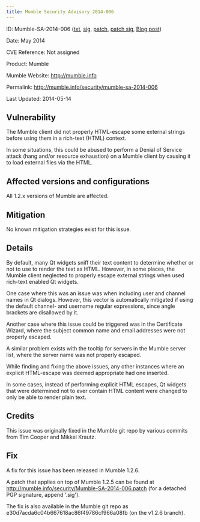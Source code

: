 ```yaml
---
title: Mumble Security Advisory 2014-006
---
```


ID:              Mumble-SA-2014-006 ([txt](../Mumble-SA-2014-005.txt), [sig](../Mumble-SA-2014-005.txt.sig), [patch](../Mumble-SA-2014-005.patch), [patch sig](../Mumble-SA-2014-005.patch.sig), [Blog post](/blog/mumble-1.2.6/))

Date:            May 2014

CVE Reference:   Not assigned

Product:         Mumble

Mumble Website:  http://mumble.info

Permalink:       http://mumble.info/security/mumble-sa-2014-006

Last Updated:    2014-05-14

## Vulnerability

The Mumble client did not properly HTML-escape some external strings before using them in a rich-text (HTML) context.

In some situations, this could be abused to perform a Denial of Service attack (hang and/or resource exhaustion) on a Mumble client by causing it to load external files via the HTML.

## Affected versions and configurations

All 1.2.x versions of Mumble are affected.

## Mitigation

No known mitigation strategies exist for this issue.

## Details

By default, many Qt widgets sniff their text content to determine whether or not to use to render the text as HTML. However, in some places, the Mumble client neglected to properly escape external strings when used rich-text enabled Qt widgets.

One case where this was an issue was when including user and channel names in Qt dialogs. However, this vector is automatically mitigated if using the default channel- and username regular expressions, since angle brackets are disallowed by it.

Another case where this issue could be triggered was in the Certificate Wizard, where the subject common name and email addresses were not properly escaped.

A similar problem exists with the tooltip for servers in the Mumble server list, where the server name was not properly escaped.

While finding and fixing the above issues, any other instances where an explicit HTML-escape was deemed appropriate had one inserted.

In some cases, instead of performing explicit HTML escapes, Qt widgets that were determined not to ever contain HTML content were changed to only be able to render plain text.

## Credits

This issue was originally fixed in the Mumble git repo by various commits from Tim Cooper and Mikkel Krautz.

## Fix

A fix for this issue has been released in Mumble 1.2.6.

A patch that applies on top of Mumble 1.2.5 can be found at http://mumble.info/security/Mumble-SA-2014-006.patch
	(for a detached PGP signature, append '.sig').

The fix is also available in the Mumble git repo as e30d7acda6c04b667618ac86f49786cf966a08fb (on the v1.2.6 branch).
